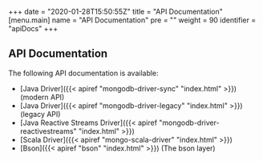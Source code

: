 +++
date = "2020-01-28T15:50:55Z"
title = "API Documentation"
[menu.main]
  name = "API Documentation"
  pre = "<i class='fa fa-file-text-o'></i>"
  weight = 90
  identifier = "apiDocs"
+++

## API Documentation

The following API documentation is available:

  - [Java Driver]({{< apiref "mongodb-driver-sync" "index.html" >}}) (modern API)
  - [Java Driver]({{< apiref "mongodb-driver-legacy" "index.html" >}}) (legacy API)
  - [Java Reactive Streams Driver]({{< apiref "mongodb-driver-reactivestreams" "index.html" >}})
  - [Scala Driver]({{< apiref "mongo-scala-driver" "index.html" >}})
  - [Bson]({{< apiref "bson" "index.html" >}}) (The bson layer)
